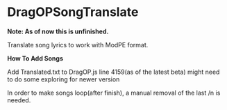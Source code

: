 # DragOPSongTranslate
<b>Note: As of now this is unfinished.</b>

Translate song lyrics to work with ModPE format.

<b>How To Add Songs</b>

Add Translated.txt to DragOP.js line 4159(as of the latest beta) might need to do some exploring for newer version

In order to make songs loop(after finish), a manual removal of the last /n is needed.

